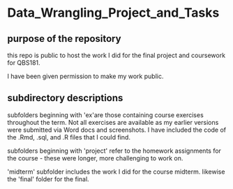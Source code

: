# Data_Wrangling_Project_and_Tasks

## purpose of the repository
this repo is public to host the work I did for the final project and coursework for QBS181.

I have been given permission to make my work public.

## subdirectory descriptions
subfolders beginning with 'ex'are those containing course exercises throughout the term. Not all exercises are available as my earlier versions were submitted via Word docs and screenshots. I have included the code of the .Rmd, .sql, and .R files that I could find.

subfolders beginning with 'project' refer to the homework assignments for the course - these were longer, more challenging to work on.

'midterm' subfolder includes the work I did for the course midterm. likewise the 'final' folder for the final.
